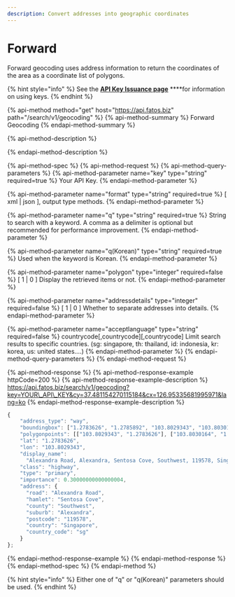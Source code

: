 ```yaml
---
description: Convert addresses into geographic coordinates
---
```


# Forward

Forward geocoding uses address information to return the coordinates of the area as a coordinate list of polygons.

{% hint style="info" %}
See the [**API Key Issuance page**](../../../get-your-api-key.md) ****for information on using keys.
{% endhint %}

{% api-method method="get" host="https://api.fatos.biz" path="/search/v1/geocoding" %}
{% api-method-summary %}
Forward Geocoding
{% endapi-method-summary %}

{% api-method-description %}

{% endapi-method-description %}

{% api-method-spec %}
{% api-method-request %}
{% api-method-query-parameters %}
{% api-method-parameter name="key" type="string" required=true %}
Your API Key.
{% endapi-method-parameter %}

{% api-method-parameter name="format" type="string" required=true %}
\[ xml \| json \], output type methods.
{% endapi-method-parameter %}

{% api-method-parameter name="q" type="string" required=true %}
String to search with a keyword. A comma as a delimiter is optional but recommended for performance improvement.
{% endapi-method-parameter %}

{% api-method-parameter name="q\(Korean\)" type="string" required=true %}
Used when the keyword is Korean.
{% endapi-method-parameter %}

{% api-method-parameter name="polygon" type="integer" required=false %}
\[ 1 \| 0 \] Display the retrieved items or not. 
{% endapi-method-parameter %}

{% api-method-parameter name="addressdetails" type="integer" required=false %}
\[ 1 \| 0 \] Whether to separate addresses into details.
{% endapi-method-parameter %}

{% api-method-parameter name="acceptlanguage" type="string" required=false %}
countrycode\[,countrycode\]\[,countrycode\] Limit search results to specific countries. \(sg: singapore, th: thailand, id: indonesia, kr: korea, us: united states....\)
{% endapi-method-parameter %}
{% endapi-method-query-parameters %}
{% endapi-method-request %}

{% api-method-response %}
{% api-method-response-example httpCode=200 %}
{% api-method-response-example-description %}
https://api.fatos.biz/search/v1/geocoding?key=YOUR\_API\_KEY&cy=37.481154270115184&cx=126.95335681995971&lang=ko
{% endapi-method-response-example-description %}

```javascript
{
    "address_type": "way",
    "boundingbox": ["1.2783626", "1.2785892", "103.8029343", "103.8030164"],
    "polygonpoints": [["103.8029343", "1.2783626"], ["103.8030164", "1.2785892"]],
    "lat": "1.2783626",
    "lon": "103.8029343",
    "display_name":
      "Alexandra Road, Alexandra, Sentosa Cove, Southwest, 119578, Singapore",
    "class": "highway",
    "type": "primary",
    "importance": 0.30000000000000004,
    "address": {
      "road": "Alexandra Road",
      "hamlet": "Sentosa Cove",
      "county": "Southwest",
      "suburb": "Alexandra",
      "postcode": "119578",
      "country": "Singapore",
      "country_code": "sg"
    }
};
```
{% endapi-method-response-example %}
{% endapi-method-response %}
{% endapi-method-spec %}
{% endapi-method %}

{% hint style="info" %}
Either one of "q" or "q\(Korean\)" parameters should be used.
{% endhint %}

